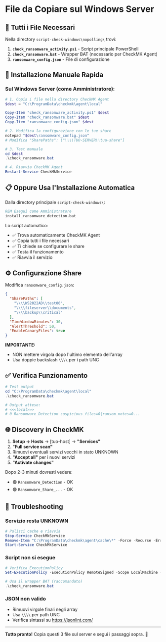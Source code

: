 # File da Copiare sul Windows Server

## 📁 Tutti i File Necessari

Nella directory `script-check-windows\nopolling\` trovi:

1. **`check_ransomware_activity.ps1`** - Script principale PowerShell
2. **`check_ransomware.bat`** - Wrapper BAT (necessario per CheckMK Agent)
3. **`ransomware_config.json`** - File di configurazione

## 🚀 Installazione Manuale Rapida

### Sul Windows Server (come Amministratore):

```powershell
# 1. Copia i file nella directory CheckMK Agent
$dest = "C:\ProgramData\checkmk\agent\local"

Copy-Item "check_ransomware_activity.ps1" $dest
Copy-Item "check_ransomware.bat" $dest
Copy-Item "ransomware_config.json" $dest

# 2. Modifica la configurazione con le tue share
notepad "$dest\ransomware_config.json"
# Modifica "SharePaths": ["\\\\TUO-SERVER\\tua-share"]

# 3. Test manuale
cd $dest
.\check_ransomware.bat

# 4. Riavvia CheckMK Agent
Restart-Service CheckMkService
```

## 📋 Oppure Usa l'Installazione Automatica

Dalla directory principale `script-check-windows\`:

```cmd
REM Esegui come Amministratore
install_ransomware_detection.bat
```

Lo script automatico:
- ✅ Trova automaticamente CheckMK Agent
- ✅ Copia tutti i file necessari
- ✅ Ti chiede se configurare le share
- ✅ Testa il funzionamento
- ✅ Riavvia il servizio

## ⚙️ Configurazione Share

Modifica `ransomware_config.json`:

```json
{
  "SharePaths": [
    "\\\\WS2022AD\\test00",
    "\\\\fileserver\\documents",
    "\\\\backup\\critical"
  ],
  "TimeWindowMinutes": 30,
  "AlertThreshold": 50,
  "EnableCanaryFiles": true
}
```

**IMPORTANTE:** 
- NON mettere virgola dopo l'ultimo elemento dell'array
- Usa doppie backslash `\\\\` per i path UNC

## ✅ Verifica Funzionamento

```powershell
# Test output
cd "C:\ProgramData\checkmk\agent\local"
.\check_ransomware.bat

# Output atteso:
# <<<local>>>
# 0 Ransomware_Detection suspicious_files=0|ransom_notes=0...
```

## 🌐 Discovery in CheckMK

1. **Setup → Hosts** → [tuo-host] → **"Services"**
2. **"Full service scan"**
3. Rimuovi eventuali servizi vecchi in stato UNKNOWN
4. **"Accept all"** per i nuovi servizi
5. **"Activate changes"**

Dopo 2-3 minuti dovresti vedere:
- 🟢 `Ransomware_Detection` - OK
- 🟢 `Ransomware_Share_...` - OK

## 🐛 Troubleshooting

### Servizio resta UNKNOWN
```powershell
# Pulisci cache e riavvia
Stop-Service CheckMkService
Remove-Item "C:\ProgramData\checkmk\agent\cache\*" -Force -Recurse -ErrorAction SilentlyContinue
Start-Service CheckMkService
```

### Script non si esegue
```powershell
# Verifica ExecutionPolicy
Set-ExecutionPolicy -ExecutionPolicy RemoteSigned -Scope LocalMachine -Force

# Usa il wrapper BAT (raccomandato)
.\check_ransomware.bat
```

### JSON non valido
- Rimuovi virgole finali negli array
- Usa `\\\\` per path UNC
- Verifica sintassi su https://jsonlint.com/

---

**Tutto pronto!** Copia questi 3 file sul server e segui i passaggi sopra. 🚀
